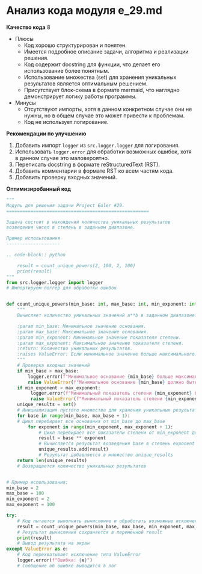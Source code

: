 # Анализ кода модуля e_29.md

**Качество кода**
8
-  Плюсы
    - Код хорошо структурирован и понятен.
    - Имеется подробное описание задачи, алгоритма и реализации решения.
    - Код содержит docstring для функции, что делает его использование более понятным.
    - Использование множества (set) для хранения уникальных результатов является оптимальным решением.
    - Присутствует блок-схема в формате mermaid, что наглядно демонстрирует логику работы программы.
-  Минусы
    - Отсутствуют импорты, хотя в данном конкретном случае они не нужны, но в общем случае это может привести к проблемам.
    - Код не использует логирование.

**Рекомендации по улучшению**

1.  Добавить импорт `logger` из `src.logger.logger` для логирования.
2.  Использовать `logger.error` для обработки возможных ошибок, хотя в данном случае это маловероятно.
3.  Переписать docstring в формате reStructuredText (RST).
4.  Добавить комментарии в формате RST ко всем частям кода.
5.  Добавить проверку входных значений.

**Оптимизиробанный код**

```python
"""
Модуль для решения задачи Project Euler #29.
=====================================================

Задача состоит в нахождении количества уникальных результатов
возведения чисел в степень в заданном диапазоне.

Пример использования
--------------------

.. code-block:: python

    result = count_unique_powers(2, 100, 2, 100)
    print(result)
"""
from src.logger.logger import logger
# Импортируем логгер для обработки ошибок


def count_unique_powers(min_base: int, max_base: int, min_exponent: int, max_exponent: int) -> int:
    """
    Вычисляет количество уникальных значений a**b в заданном диапазоне.

    :param min_base: Минимальное значение основания.
    :param max_base: Максимальное значение основания.
    :param min_exponent: Минимальное значение показателя степени.
    :param max_exponent: Максимальное значение показателя степени.
    :return: Количество уникальных результатов.
    :raises ValueError: Если минимальное значение больше максимального.
    """
    # Проверка входных значений
    if min_base > max_base:
        logger.error(f"Минимальное основание {min_base} больше максимального основания {max_base}")
        raise ValueError(f"Минимальное основание {min_base} должно быть меньше или равно максимальному основанию {max_base}")
    if min_exponent > max_exponent:
         logger.error(f"Минимальный показатель степени {min_exponent} больше максимального показателя степени {max_exponent}")
         raise ValueError(f"Минимальный показатель степени {min_exponent} должен быть меньше или равен максимальному показателю степени {max_exponent}")
    unique_results = set()
    # Инициализация пустого множества для хранения уникальных результатов
    for base in range(min_base, max_base + 1):
    # Цикл перебирает все основания от min_base до max_base
        for exponent in range(min_exponent, max_exponent + 1):
            # Цикл перебирает все показатели степени от min_exponent до max_exponent
            result = base ** exponent
            # Вычисляется результат возведения base в степень exponent
            unique_results.add(result)
            # Результат добавляется в множество unique_results
    return len(unique_results)
    # Возвращается количество уникальных результатов


# Пример использования:
min_base = 2
max_base = 100
min_exponent = 2
max_exponent = 100

try:
    # Код пытается выполнить вычисление и обработать возможные исключения
    result = count_unique_powers(min_base, max_base, min_exponent, max_exponent)
    # Результат вычисления сохраняется в переменной result
    print(result)
    # Вывод результата на экран
except ValueError as e:
    # Код перехватывает исключение типа ValueError
    logger.error(f"Ошибка: {e}")
    # Сообщение об ошибке выводится в лог
```